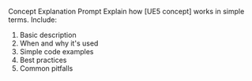 Concept Explanation Prompt
Explain how [UE5 concept] works in simple terms. Include:
1. Basic description
2. When and why it's used
3. Simple code examples
4. Best practices
5. Common pitfalls